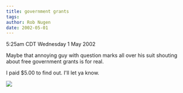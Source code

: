 ```yaml
---
title: government grants
tags: 
author: Rob Nugen
date: 2002-05-01
---
```


<title></title>
<p class=date>5:25am CDT Wednesday 1 May 2002</p>

<p>Maybe that annoying guy with question marks all over his suit
shouting about free government grants is for real.</p>

<p>I paid $5.00 to find out.  I'll let ya know.</p>

<p><img src='/images/rob/wL-ROB.gif'/></p>

